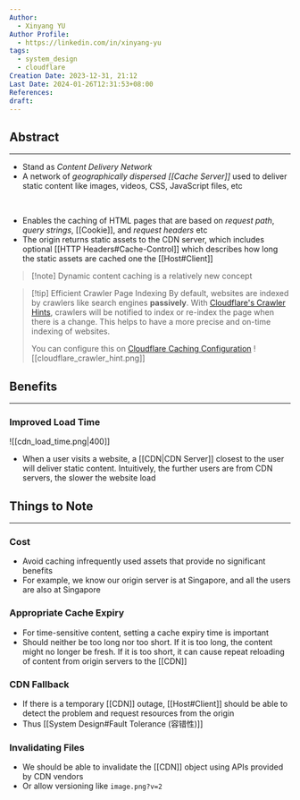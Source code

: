 ```yaml
---
Author:
  - Xinyang YU
Author Profile:
  - https://linkedin.com/in/xinyang-yu
tags:
  - system_design
  - cloudflare
Creation Date: 2023-12-31, 21:12
Last Date: 2024-01-26T12:31:53+08:00
References: 
draft: 
---
```

## Abstract
---
- Stand as *Content Delivery Network*
- A network of *geographically dispersed [[Cache Server]]* used to deliver static content like images, videos, CSS, JavaScript files, etc
</br>

- Enables the caching of HTML pages that are based on *request path*, *query strings*, [[Cookie]], and *request headers* etc
- The origin returns static assets to the CDN server, which includes optional [[HTTP Headers#Cache-Control]] which describes how long the static assets are cached one the [[Host#Client]]

>[!note] Dynamic content caching is a relatively new concept

>[!tip] Efficient Crawler Page Indexing
>By default, websites are indexed by crawlers like search engines **passively**. With [Cloudflare's Crawler Hints](https://blog.cloudflare.com/crawler-hints-how-cloudflare-is-reducing-the-environmental-impact-of-web-searches/), crawlers will be notified to index or re-index the page when there is a change. This helps to have a more precise and on-time indexing of websites.
>
>You can configure this on [Cloudflare Caching Configuration](https://dash.cloudflare.com/?to=/:account/:zone/caching/configuration)
![[cloudflare_crawler_hint.png]]

## Benefits 
---
### Improved Load Time
![[cdn_load_time.png|400]]
- When a user visits a website, a [[CDN|CDN Server]] closest to the user will deliver static content. Intuitively, the further users are from CDN servers, the slower the website load


## Things to Note
---
### Cost
- Avoid caching infrequently used assets that provide no significant benefits
- For example, we know our origin server is at Singapore, and all the users are also at Singapore

### Appropriate Cache Expiry
- For time-sensitive content, setting a cache expiry time is important
- Should neither be too long nor too short. If it is too long, the content might no longer be fresh. If it is too short, it can cause repeat reloading of content from origin servers to the [[CDN]]

### CDN Fallback
- If there is a temporary [[CDN]] outage, [[Host#Client]] should be able to detect the problem and request resources from the origin
- Thus [[System Design#Fault Tolerance (容错性)]]

### Invalidating Files
- We should be able to invalidate the [[CDN]] object using APIs provided by CDN vendors
- Or allow versioning like `image.png?v=2`